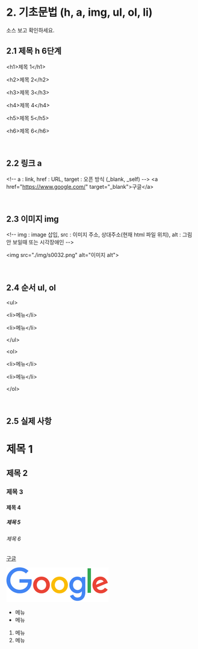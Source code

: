 # 2. 기초문법 (h, a, img, ul, ol, li)

 소스 보고 확인하세요.

## 2.1 제목 h 6단계

&lt;h1&gt;제목 1&lt;/h1&gt;

&lt;h2&gt;제목 2&lt;/h2&gt;

&lt;h3&gt;제목 3&lt;/h3&gt;

&lt;h4&gt;제목 4&lt;/h4&gt;

&lt;h5&gt;제목 5&lt;/h5&gt;

&lt;h6&gt;제목 6&lt;/h6&gt;


<br>

## 2.2 링크 a

&lt;!--  a : link,  href : URL,  target : 오픈 방식 (_blank, _self) --&gt;
&lt;a href="https://www.google.com/" target="_blank"&gt;구글&lt;/a&gt;

 
<br>

## 2.3 이미지 img

&lt;!--  img : image 삽입,  src : 이미지 주소, 상대주소(현재 html 파일 위치),  alt : 그림 안 보일때 또는 시각장애인  --&gt;

&lt;img src="./img/s0032.png" alt="이미지 alt"&gt;



<br>

## 2.4 순서 ul, ol

&lt;ul&gt;

  &lt;li&gt;메뉴&lt;/li&gt;

  &lt;li&gt;메뉴&lt;/li&gt;

&lt;/ul&gt; 


&lt;ol&gt;

  &lt;li&gt;메뉴&lt;/li&gt;

  &lt;li&gt;메뉴&lt;/li&gt;

&lt;/ol&gt;    


<br>

## 2.5 실제 사항

<h1>제목 1</h1>

<h2>제목 2</h2>

<h3>제목 3</h3>

<h4>제목 4</h4>

<h5>제목 5</h5>

<h6>제목 6</h6>


<!--  a : link,  href : URL,  target : 오픈 방식 (_blank, _self) -->
<a href="https://www.google.com/" target="_blank">구글</a>

 
<!--  img : image 삽입,  src : 이미지 주소, 상대주소(현재 html 파일 위치),  alt : 그림 안 보일때 또는 시각장애인  -->

<img src="./img/s0032.png" alt="이미지 alt">


<ul>

  <li>메뉴</li>

  <li>메뉴</li>

</ul> 


<ol>

  <li>메뉴</li>

  <li>메뉴</li>

</ol>  